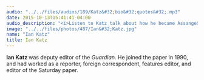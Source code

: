 ```yaml
---
audio: "../../files/audios/189/Katz&#32;bio&#32;quotes&#32;.mp3"
date: 2015-10-13T15:41:41-04:00
audio_description: "<i>Listen to Katz talk about how he became Assange&rsquo;s main contact.</i>"
image: "../../files/photos/487/Ian&#32;Katz.jpg"
name: "Ian Katz"
title: Ian Katz
---
```

<strong>Ian Katz </strong>was deputy editor of the <em>Guardian</em>. He joined the paper in 1990, and had worked as a reporter, foreign correspondent, features editor, and editor of the Saturday paper.</p>
